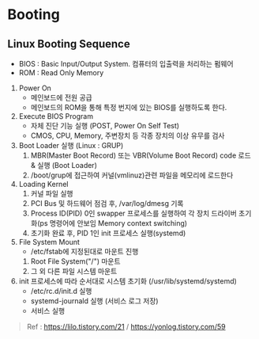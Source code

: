 # Booting

## Linux Booting Sequence
* BIOS : Basic Input/Output System. 컴퓨터의 입출력을 처리하는 펌웨어
* ROM : Read Only Memory
1. Power On
    * 메인보드에 전원 공급
    * 메인보드의 ROM을 통해 특정 번지에 있는 BIOS를 실행하도록 한다.
2. Execute BIOS Program
    * 자체 진단 기능 실행 (POST, Power On Self Test)
    * CMOS, CPU, Memory, 주변장치 등 각종 장치의 이상 유무를 검사
3. Boot Loader 실행 (Linux : GRUP)
    1) MBR(Master Boot Record) 또는 VBR(Volume Boot Record) code 로드 & 실행 (Boot Loader)
    2) /boot/grup에 접근하여 커널(vmlinuz)관련 파일을 메모리에 로드한다
4. Loading Kernel
    1) 커널 파일 실행
    2) PCI Bus 및 하드웨어 점검 후, /var/log/dmesg 기록
    3) Process ID(PID) 0인 swapper 프로세스를 실행하여 각 장치 드라이버 초기화(ps 명령어에 안보임 Memory context switching)
    4) 초기화 완료 후, PID 1인 init 프로세스 실행(systemd)
5. File System Mount
    * /etc/fstab에 지정된대로 마운트 진행
    1) Root File System("/") 마운트
    2) 그 외 다른 파일 시스템 마운트
6. init 프로세스에 따라 순서대로 시스템 초기화 (/usr/lib/systemd/systemd)
    * /etc/rc.d/init.d 실행
    * systemd-journald 실행 (서비스 로그 저장)
    * 서비스 실행
> Ref : https://lilo.tistory.com/21 / https://yonlog.tistory.com/59